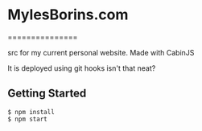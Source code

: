 # MylesBorins.com
===============

src for my current personal website.  Made with CabinJS

It is deployed using git hooks isn't that neat?

## Getting Started

```
$ npm install
$ npm start
```
